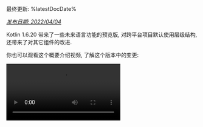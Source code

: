 [//]: # (title: Kotlin 1.6.20 版中的新功能)

最终更新: %latestDocDate%

_[发布日期: 2022/04/04](releases.md#release-details)_

Kotlin 1.6.20 带来了一些未来语言功能的预览版, 对跨平台项目默认使用层级结构, 还带来了对其它组件的改进.

你也可以观看这个概要介绍视频, 了解这个版本中的变更:

<video src="https://youtu.be/8F19ds109-o" title="Kotlin 1.6.20 版中的新功能"/>

## 语言功能

在 Kotlin 1.6.20 中, 你可以试用 2 个新的语言功能:

* [Kotlin/JVM 平台的上下文接受者(Context Receiver) 功能原型](#prototype-of-context-receivers-for-kotlin-jvm)
* [明确非 null 类型](#definitely-non-nullable-types)

### Kotlin/JVM 平台的上下文接受者(Context Receiver) 功能原型 {id="prototype-of-context-receivers-for-kotlin-jvm"}

> 这是一个仅限 Kotlin/JVM 平台使用的功能原型.
> 启用 `-Xcontext-receivers` 选项后, 编译器将会产生预发布的二进制文件, 不能用于产品代码中.
> 请只在你的玩具项目中使用上下文接受者功能.
> 希望你能通过我们的 [问题追踪系统](https://youtrack.jetbrains.com/issues/KT) 提供你的反馈意见.
>
{style="warning"}

在 Kotlin 1.6.20 中, 你的接受者可以不限于只有一个. 如果你需要更多接受者, 你可以让函数, 属性, 和类依赖于上下文 (或者叫做 _与上下文相关_)
方法是向它们的声明添加上下文接受者.
一个与上下文相关的声明会:

* 它要求所有声明的上下文接受者, 都作为隐含的接受者出现在调用者的作用范围内.
* 它将声明的上下文接受者代入函数体的作用范围内, 成为隐含的接受者.

```kotlin
interface LoggingContext {
    val log: Logger // 这个上下文提供一个 logger 的引用  
}

context(LoggingContext)
fun startBusinessOperation() {
    // 你可以访问 log 属性, 因为 LoggingContext 是一个隐含的接受者
    log.info("Operation has started")
}

fun test(loggingContext: LoggingContext) {
    with(loggingContext) {
        // 你需要在这个作用范围内存在一个 LoggingContext, 作为隐含的接受者
        // 然后才能调用 startBusinessOperation()
        startBusinessOperation()
    }
}
```

要在你的项目中启用上下文接受者功能, 请使用 `-Xcontext-receivers` 编译器选项.
关于这个功能的详细描述, 以及它的语法, 请参见 [KEEP](https://github.com/Kotlin/KEEP/blob/master/proposals/context-receivers.md#detailed-design).

请注意, 目前的实现只是一个原型:

* 启用 `-Xcontext-receivers` 后, 编译器将会产生预发布的二进制文件, 不能用于产品代码中.
* 目前 IDE 对上下文接受者功能只有极少的支持

请在你的玩具项目中试用这个功能, 在 [这个 YouTrack issue](https://youtrack.jetbrains.com/issue/KT-42435) 中并向我们反馈你的想法和体验.
如果你遇到任何问题, 请 [提交新的 issue](https://kotl.in/issue).

### 明确非 null 类型 {id="definitely-non-nullable-types"}

> 明确非 null 类型目前是 [Beta 版](components-stability.md).
> 已经接近稳定, 但未来可能会需要一些迁移步骤.
> 我们会尽力减少你需要进行的变更.
>
{style="warning"}

为了在扩展泛型的 Java 类和接口时提供更好的互操作性, Kotlin 1.6.20 允许你使用新的语法 `T & Any`, 将一个泛型类型参数标记为在使用端明确非 null.
这个语法来自 [交叉类型(Intersection Types)](https://en.wikipedia.org/wiki/Intersection_type) 的标记形式,
并且现在 `&` 左侧必须是上界可为 null 的类型参数, 右侧必须是非 null 的 `Any`:

```kotlin
fun <T> elvisLike(x: T, y: T & Any): T & Any = x ?: y

fun main() {
    // OK
    elvisLike<String>("", "").length
    // 错误: 'null' 不能作为一个非 null 类型的值
    elvisLike<String>("", null).length

    // OK
    elvisLike<String?>(null, "").length
    // 错误: 'null' 不能作为一个非 null 类型的值
    elvisLike<String?>(null, null).length
}
```
{validate="false"}

请将语言版本设置为 `1.7`, 来启用这个功能:

<tabs group="build-script">
<tab title="Kotlin" group-key="kotlin">

```kotlin
kotlin {
    sourceSets.all {
        languageSettings.apply {
            languageVersion = "1.7"
        }
    }
}
```

</tab>
<tab title="Groovy" group-key="groovy">

```groovy
kotlin {
    sourceSets.all {
        languageSettings {
            languageVersion = '1.7'
        }
    }
}
```

</tab>
</tabs>

关于明确非 null 类型, 详情请参见
[KEEP](https://github.com/Kotlin/KEEP/blob/c72601cf35c1e95a541bb4b230edb474a6d1d1a8/proposals/definitely-non-nullable-types.md).

## Kotlin/JVM

Kotlin 1.6.20 引入了以下变更:

* JVM 接口中默认方法的兼容性改进 : [用于接口的新的 `@JvmDefaultWithCompatibility` 注解](#new-jvmdefaultwithcompatibility-annotation-for-interfaces)
  以及 [`-Xjvm-default` 模式中的兼容性变更](#compatibility-changes-in-the-xjvm-default-modes)
* [在 JVM 后端中支持单个模块的并行编译](#support-for-parallel-compilation-of-a-single-module-in-the-jvm-backend)
* [支持对函数式接口构造器的可调用引用](#support-for-callable-references-to-functional-interface-constructors)

### 用于接口的新的 @JvmDefaultWithCompatibility 注解 {id="new-jvmdefaultwithcompatibility-annotation-for-interfaces"}

Kotlin 1.6.20 引入了新的注解 [`@JvmDefaultWithCompatibility`](https://kotlinlang.org/api/latest/jvm/stdlib/kotlin.jvm/-jvm-default-with-compatibility/):
这个注解和 `-Xjvm-default=all` 编译器选项一起使用,
可以为任何 Kotlin 接口中的任何非抽象成员, [在 JVM 接口中创建默认方法](java-to-kotlin-interop.md#default-methods-in-interfaces).

如果已经存在客户代码使用你 Kotlin 接口, 但 Kotlin 接口没有使用 `-Xjvm-default=all` 选项编译,
那么这些客户代码可能与使用这个选项编译后的代码二进制不兼容.
在 Kotlin 1.6.20 之前, 要避免这个兼容性问题,
[推荐的方案](https://blog.jetbrains.com/kotlin/2020/07/kotlin-1-4-m3-generating-default-methods-in-interfaces/#JvmDefaultWithoutCompatibility)
是使用 `-Xjvm-default=all-compatibility` 模式, 并对不需要这种兼容性的接口使用 `@JvmDefaultWithoutCompatibility` 注解.

这个方案存在一些问题:

* 添加新接口时, 你很容易忘记添加注解.
* 在非公开部分中, 通常会存在比公开 API 更多的接口, 因此你不得不在你代码中的很多地方添加这个注解.

现在, 你可以使用 `-Xjvm-default=all` 模式, 并使用 `@JvmDefaultWithCompatibility` 注解标注接口.
这样你就可以向公开 API 中的所有接口一次性添加这个注解, 而且不需要对新的非公开代码使用任何注解.

关于这个新注解, 请在 [这个 YouTrack ticket](https://youtrack.jetbrains.com/issue/KT-48217) 中留下你的反馈意见.

### -Xjvm-default 模式中的兼容性变更 {id="compatibility-changes-in-the-xjvm-default-modes"}

Kotlin 1.6.20 添加了选项, 对使用 `-Xjvm-default=all` 或 `-Xjvm-default=all-compatibility` 模式编译的模块, 
可以使用默认模式(`-Xjvm-default=disable` 编译器选项)编译模块.
以前, 如果所有模块都使用 `-Xjvm-default=all` 或 `-Xjvm-default=all-compatibility` 模式, 编译也会成功.
你可以在这个 [YouTrack issue](https://youtrack.jetbrains.com/issue/KT-47000) 中留下你的反馈意见.

Kotlin 1.6.20 废弃了编译器选项 `-Xjvm-default` 的 `compatibility` 和 `enable` 模式.
在其它模式的描述中关于兼容性的部分也有变更, 但整体逻辑是没有变化.
详情请参见 [更新后的描述](java-to-kotlin-interop.md#compatibility-modes-for-default-methods).

关于与 Java 互操作时的默认方法, 详情请参见 [与 Java 互操作文档](java-to-kotlin-interop.md#default-methods-in-interfaces),
以及 [这篇 blog](https://blog.jetbrains.com/kotlin/2020/07/kotlin-1-4-m3-generating-default-methods-in-interfaces/).

### 在 JVM 后端中支持单个模块的并行编译 {id="support-for-parallel-compilation-of-a-single-module-in-the-jvm-backend"}

> 在 JVM 后端中支持单个模块的并行编译, 是 [实验性功能](components-stability.md).
> 它随时有可能变更或被删除.
> 需要使用者同意(Opt-in) (详情见下文), 而且你应该只为评估目的来使用这个功能.
> 希望你能通过我们的 [问题追踪系统](https://youtrack.jetbrains.com/issue/KT-46085) 提供你的反馈意见.
>
{style="warning"}

我们还在继续 [改善新的 JVM IR 后端的编译时间](https://youtrack.jetbrains.com/issue/KT-46768).
在 Kotlin 1.6.20 中, 我们添加了实验性的 JVM IR 后端模式, 并行的编译一个模块中的所有文件.
并行编译可以减少总的编译时间高达 15%.

要启用实验性的并行后端模式, 请使用 [编译器选项](compiler-reference.md#compiler-options) `-Xbackend-threads`.
对这个选项可以使用以下参数:

* `N` 是你想要使用的线程数量. 这个值不要大于你的 CPU 核数; 否则, 线程间的上下文切换会导致并行编译不会发生更多效果 
* `0` 对每个 CPU 核, 使用单独的线程

[Gradle](gradle.md) 可以并行运行 task, 但如果从 Gradle 的观点来看, 一个项目(或一个项目的主要部分)只是一个很大的 task,
那么这种类型的并行带来的帮助不大.
如果你有非常大的单一模块, 请使用并行编译来提高编译速度.
如果你的项目包含很多小模块, 并且由 Gradle 并行的构建, 添加另一层的并行, 可能由于上下文切换反而导致性能损失.

> 并行编译存在一些条件:
> * 它不能与 [kapt](kapt.md) 一起工作, 因为 kapt 会禁用 IR 后端
> * 它的设计要求更多的 JVM heap 内存. heap 内存大小正比于线程数量 
>
{style="note"}


### 支持对函数式接口构造器的可调用引用 {id="support-for-callable-references-to-functional-interface-constructors"}

> 支持对函数式接口构造器的可调用引用, 是 [实验性功能](components-stability.md).
> 它随时有可能变更或被删除.
> 需要使用者同意(Opt-in) (详情见下文), 而且你应该只为评估目的来使用这个功能.
> 希望你能通过我们的 [问题追踪系统](https://youtrack.jetbrains.com/issue/KT-47939) 提供你的反馈意见.
>
{style="warning"}

支持对函数式接口构造器的 [可调用引用](reflection.md#callable-references),
增加了一种源代码兼容的方式, 来将带构造器函数的接口迁移到 [函数式接口](fun-interfaces.md).

我们来看看以下代码:

```kotlin
interface Printer {
    fun print()
}

fun Printer(block: () -> Unit): Printer = object : Printer { override fun print() = block() }
```

有了对函数式接口构造器可调用引用, 这个代码可以替换为简单的函数式接口声明:

```kotlin
fun interface Printer {
    fun print()
}
```

它的构造器会隐含的创建, 任何使用 `::Printer` 函数引用的代码都可以正确编译.
比如:

```kotlin
documentsStorage.addPrinter(::Printer)
```
{validate="false"}

为了保持二进制兼容性, 可以对旧的函数 `Printer` 标注
[`@Deprecated`](https://kotlinlang.org/api/latest/jvm/stdlib/kotlin/-deprecated/)
注解, 废弃级别设置为 `DeprecationLevel.HIDDEN`:

```kotlin
@Deprecated(message = "Your message about the deprecation", level = DeprecationLevel.HIDDEN)
fun Printer(...) {...}
```
{validate="false"}

请使用编译器选项 `-XXLanguage:+KotlinFunInterfaceConstructorReference` 来启用这个功能.

## Kotlin/Native

Kotlin/Native 1.6.20 继续更新了它的新组件. 我们进一步改善了 Kotlin 在各个平台的体验一致性:

* [新内存管理器的更新](#an-update-on-the-new-memory-manager)
* [新内存管理器中内存清理阶段的并发实现](#concurrent-implementation-for-the-sweep-phase-in-new-memory-manager)
* [注解类的实例化](#instantiation-of-annotation-classes)
* [与 Swift async/await 的交互: 返回 Swift 的 Void 类型, 而不是 KotlinUnit 类型](#interop-with-swift-async-await-returning-void-instead-of-kotlinunit)
* [使用 libbacktrace 的更好的栈追踪信息(Stack Trace)](#better-stack-traces-with-libbacktrace)
* [支持独立的 Android 可执行文件](#support-for-standalone-android-executables)
* [性能改进](#performance-improvements)
* [cinterop 模块导入时的错误处理改进](#improved-error-handling-during-cinterop-modules-import)
* [支持 Xcode 13 库](#support-for-xcode-13-libraries)

### 新内存管理器的更新 {id="an-update-on-the-new-memory-manager"}

> 新的 Kotlin/Native 内存管理器处于 [Alpha](components-stability.md) 阶段.
> 未来它可能发生不兼容的变更, 并需要手动迁移.
> 希望你能通过我们的 [问题追踪系统](https://youtrack.jetbrains.com/issue/KT-48525) 提供你的反馈意见.
>
{style="note"}

在 Kotlin 1.6.20 中, 你可以试用新的 Kotlin/Native 内存管理器的 Alpha 版.
它消除 JVM 和 Native 平台之间的差别, 在跨平台项目中为开发者提供一致的体验.
例如, 你可以更加容易的创建新的跨平台移动应用程序, 同时工作在 Android 和 iOS 上.

新的 Kotlin/Native 内存管理器解除了在线程之间共享对象的限制.
还提供了并发编程用的, 无内存泄露的基本数据类型, 它安全, 而且不需要任何特殊的管理或注解.

新内存管理器在未来的版本中将会被默认使用, 因此我们推荐你现在就开始试用.
关于新的内存管理器, 请参见我们的
[blog](https://blog.jetbrains.com/kotlin/2021/08/try-the-new-kotlin-native-memory-manager-development-preview/),
并查看示例项目,
或直接阅读 [迁移指南](https://github.com/JetBrains/kotlin/blob/master/kotlin-native/NEW_MM.md), 自己来试用它.

请在你的项目中试用新的内存管理器, 看看它如何工作, 并在我们的 [问题追踪系统](https://youtrack.jetbrains.com/issue/KT-48525) 提供你的反馈意见.

### 新内存管理器中内存清理阶段(Sweep Phase)的并发实现 {id="concurrent-implementation-for-the-sweep-phase-in-new-memory-manager"}

如果你已经切换到了我们的新内存管理器, 它 [在 Kotlin 1.6 中发布](whatsnew16.md#preview-of-the-new-memory-manager),
你可能会注意到显著的执行时间改善: 我们的评测显示平均改善了 35%.
从 1.6.20 开始, 对于新内存管理器的内存清理阶段(Sweep Phase)还可以使用一个并发实现.
这也能够改进性能, 减少垃圾收集器导致的程序暂停时间.

要为新的 Kotlin/Native 内存管理器启用这个功能, 请传递以下编译器选项:

```bash
-Xgc=cms 
```

关于新内存管理器的性能, 欢迎在这个 [YouTrack issue](https://youtrack.jetbrains.com/issue/KT-48526) 中提供你的反馈意见.

### 注解类的实例化 {id="instantiation-of-annotation-classes"}

在 Kotlin 1.6.0 中, 对 Kotlin/JVM 和 Kotlin/JS, 注解类的实例化进入 [稳定版](components-stability.md).
1.6.20 版本还提供对 Kotlin/Native 的支持.

详情请参见 [注解类的实例化](annotations.md#instantiation).

### 与 Swift async/await 的交互: 返回 Swift 的 Void 类型, 而不是 KotlinUnit 类型 {id="interop-with-swift-async-await-returning-void-instead-of-kotlinunit"}

> 与 Swift async/await 的并发交互能力是 [实验性功能](components-stability.md).
> 它随时有可能变更或被删除.
> 请注意, 只为评估和试验目的来使用这个功能.
> 希望你能通过我们的 [问题追踪系统](https://youtrack.jetbrains.com/issue/KT-47610) 提供你的反馈意见.
>
{style="warning"}

我们继续改进了 [与 Swift's async/await 的交互(实验性功能)](whatsnew1530.md#experimental-interoperability-with-swift-5-5-async-await)
(从 Swift 5.5 开始可用).
在 Kotlin 1.6.20 中, 处理 `Unit` 返回类型的 `suspend` 函数的方式, 与以前的版本不同.

以前的版本中, 这样的函数在 Swift 中表达为 返回 `KotlinUnit` 的 `async` 函数.
但是, 正确的返回类型应该是 `Void`, 与非挂起的函数类似.

为了避免破坏已有的代码, 我们引入一个 Gradle 属性, 让编译器将返回 `Unit` 的挂起函数, 翻译为 Swift 中的 `Void` 返回类型的 `async` 函数:

```none
# gradle.properties
kotlin.native.binary.unitSuspendFunctionObjCExport=proper
```

在未来的 Kotlin 发布版中, 我们计划让这个行为成为默认设置.

### 使用 libbacktrace 的更好的栈追踪信息(Stack Trace) {id="better-stack-traces-with-libbacktrace"}

> 使用 libbacktrace 来解析源代码位置是 [实验性功能](components-stability.md).
> 它随时有可能变更或被删除.
> 请注意, 只为评估和试验目的来使用这个功能.
> 希望你能通过我们的 [问题追踪系统](https://youtrack.jetbrains.com/issue/KT-48424) 提供你的反馈意见.
>
{style="warning"}

Kotlin/Native 现在可以输出详细的栈追踪信息(Stack Trace), 其中包括文件位置和行号,
可以用于 `linux*` (`linuxMips32` 和 `linuxMipsel32` 除外) 和 `androidNative*` 编译目标上更好的进行错误调试.

这个功能的实现使用 [libbacktrace](https://github.com/ianlancetaylor/libbacktrace) 库.
请参考以下代码, 看看具体的差别:

```kotlin
fun main() = bar()
fun bar() = baz()
inline fun baz() {
    error("")
}
```

* **在 1.6.20 以前:**

```text
Uncaught Kotlin exception: kotlin.IllegalStateException:
   at 0   example.kexe        0x227190       kfun:kotlin.Throwable#<init>(kotlin.String?){} + 96
   at 1   example.kexe        0x221e4c       kfun:kotlin.Exception#<init>(kotlin.String?){} + 92
   at 2   example.kexe        0x221f4c       kfun:kotlin.RuntimeException#<init>(kotlin.String?){} + 92
   at 3   example.kexe        0x22234c       kfun:kotlin.IllegalStateException#<init>(kotlin.String?){} + 92
   at 4   example.kexe        0x25d708       kfun:#bar(){} + 104
   at 5   example.kexe        0x25d68c       kfun:#main(){} + 12
```
{initial-collapse-state="collapsed"}

* **在 1.6.20 中, 使用 libbacktrace:**

```text
Uncaught Kotlin exception: kotlin.IllegalStateException:
   at 0   example.kexe        0x229550    kfun:kotlin.Throwable#<init>(kotlin.String?){} + 96 (/opt/buildAgent/work/c3a91df21e46e2c8/kotlin/kotlin-native/runtime/src/main/kotlin/kotlin/Throwable.kt:24:37)
   at 1   example.kexe        0x22420c    kfun:kotlin.Exception#<init>(kotlin.String?){} + 92 (/opt/buildAgent/work/c3a91df21e46e2c8/kotlin/kotlin-native/runtime/src/main/kotlin/kotlin/Exceptions.kt:23:44)
   at 2   example.kexe        0x22430c    kfun:kotlin.RuntimeException#<init>(kotlin.String?){} + 92 (/opt/buildAgent/work/c3a91df21e46e2c8/kotlin/kotlin-native/runtime/src/main/kotlin/kotlin/Exceptions.kt:34:44)
   at 3   example.kexe        0x22470c    kfun:kotlin.IllegalStateException#<init>(kotlin.String?){} + 92 (/opt/buildAgent/work/c3a91df21e46e2c8/kotlin/kotlin-native/runtime/src/main/kotlin/kotlin/Exceptions.kt:70:44)
   at 4   example.kexe        0x25fac8    kfun:#bar(){} + 104 [inlined] (/opt/buildAgent/work/c3a91df21e46e2c8/kotlin/libraries/stdlib/src/kotlin/util/Preconditions.kt:143:56)
   at 5   example.kexe        0x25fac8    kfun:#bar(){} + 104 [inlined] (/private/tmp/backtrace/src/commonMain/kotlin/app.kt:4:5)
   at 6   example.kexe        0x25fac8    kfun:#bar(){} + 104 (/private/tmp/backtrace/src/commonMain/kotlin/app.kt:2:13)
   at 7   example.kexe        0x25fa4c    kfun:#main(){} + 12 (/private/tmp/backtrace/src/commonMain/kotlin/app.kt:1:14)
```
{initial-collapse-state="collapsed"}

在 Apple 编译目标上, 栈追踪信息中已经有了文件位置和行号, libbacktrace 对内联函数调用提供更多详细信息:

* **在 1.6.20 以前:**

```text
Uncaught Kotlin exception: kotlin.IllegalStateException:
   at 0   example.kexe    0x10a85a8f8    kfun:kotlin.Throwable#<init>(kotlin.String?){} + 88 (/opt/buildAgent/work/c3a91df21e46e2c8/kotlin/kotlin-native/runtime/src/main/kotlin/kotlin/Throwable.kt:24:37)
   at 1   example.kexe    0x10a855846    kfun:kotlin.Exception#<init>(kotlin.String?){} + 86 (/opt/buildAgent/work/c3a91df21e46e2c8/kotlin/kotlin-native/runtime/src/main/kotlin/kotlin/Exceptions.kt:23:44)
   at 2   example.kexe    0x10a855936    kfun:kotlin.RuntimeException#<init>(kotlin.String?){} + 86 (/opt/buildAgent/work/c3a91df21e46e2c8/kotlin/kotlin-native/runtime/src/main/kotlin/kotlin/Exceptions.kt:34:44)
   at 3   example.kexe    0x10a855c86    kfun:kotlin.IllegalStateException#<init>(kotlin.String?){} + 86 (/opt/buildAgent/work/c3a91df21e46e2c8/kotlin/kotlin-native/runtime/src/main/kotlin/kotlin/Exceptions.kt:70:44)
   at 4   example.kexe    0x10a8489a5    kfun:#bar(){} + 117 (/private/tmp/backtrace/src/commonMain/kotlin/app.kt:2:1)
   at 5   example.kexe    0x10a84891c    kfun:#main(){} + 12 (/private/tmp/backtrace/src/commonMain/kotlin/app.kt:1:14)
...
```
{initial-collapse-state="collapsed"}


* **在 1.6.20 中, 使用 libbacktrace:**

```text
Uncaught Kotlin exception: kotlin.IllegalStateException:
   at 0   example.kexe    0x10669bc88    kfun:kotlin.Throwable#<init>(kotlin.String?){} + 88 (/opt/buildAgent/work/c3a91df21e46e2c8/kotlin/kotlin-native/runtime/src/main/kotlin/kotlin/Throwable.kt:24:37)
   at 1   example.kexe    0x106696bd6    kfun:kotlin.Exception#<init>(kotlin.String?){} + 86 (/opt/buildAgent/work/c3a91df21e46e2c8/kotlin/kotlin-native/runtime/src/main/kotlin/kotlin/Exceptions.kt:23:44)
   at 2   example.kexe    0x106696cc6    kfun:kotlin.RuntimeException#<init>(kotlin.String?){} + 86 (/opt/buildAgent/work/c3a91df21e46e2c8/kotlin/kotlin-native/runtime/src/main/kotlin/kotlin/Exceptions.kt:34:44)
   at 3   example.kexe    0x106697016    kfun:kotlin.IllegalStateException#<init>(kotlin.String?){} + 86 (/opt/buildAgent/work/c3a91df21e46e2c8/kotlin/kotlin-native/runtime/src/main/kotlin/kotlin/Exceptions.kt:70:44)
   at 4   example.kexe    0x106689d35    kfun:#bar(){} + 117 [inlined] (/opt/buildAgent/work/c3a91df21e46e2c8/kotlin/libraries/stdlib/src/kotlin/util/Preconditions.kt:143:56)
>>  at 5   example.kexe    0x106689d35    kfun:#bar(){} + 117 [inlined] (/private/tmp/backtrace/src/commonMain/kotlin/app.kt:4:5)
   at 6   example.kexe    0x106689d35    kfun:#bar(){} + 117 (/private/tmp/backtrace/src/commonMain/kotlin/app.kt:2:13)
   at 7   example.kexe    0x106689cac    kfun:#main(){} + 12 (/private/tmp/backtrace/src/commonMain/kotlin/app.kt:1:14)
...
```
{initial-collapse-state="collapsed"}

要使用 libbacktrace 输出更好的栈追踪信息, 请在 `gradle.properties` 中添加以下内容:

```none
# gradle.properties
kotlin.native.binary.sourceInfoType=libbacktrace
```

请在 [这个 YouTrack issue](https://youtrack.jetbrains.com/issue/KT-48424) 中,
告诉我们你使用 libbacktrace 调试 Kotlin/Native 程序的效果如何.

### 支持独立的 Android 可执行文件 {id="support-for-standalone-android-executables"}

以前, Kotlin/Native 中的 Android Native 可执行文件实际上并不是可执行文件, 而是共用的库, 你可以使用将它用作 NativeActivity.
现在有了一个选项, 可以为 Android Native 编译目标生成标准的可执行文件.

为了使用这个功能, 请在你的项目的 `build.gradle(.kts)` 中, 配置你的 `androidNative` 编译目标的 executable 代码段.
添加 the 以下 binary 选项:

```kotlin
kotlin {
    androidNativeX64("android") {
        binaries {
            executable {
                binaryOptions["androidProgramType"] = "standalone"
            }
        }
    }
}
```

注意, 在 Kotlin 1.7.0 中这个功能将成为默认设定.
如果你想要保留目前的行为, 请使用以下设置:

```kotlin
binaryOptions["androidProgramType"] = "nativeActivity"
```

感谢 Mattia Iavarone 提供的 [实现](https://github.com/jetbrains/kotlin/pull/4624)!

### 性能改进 {id="performance-improvements"}

我们在努力改进 Kotlin/Native 来 [提升编译速度](https://youtrack.jetbrains.com/issue/KT-42294), 改善你的开发体验.

Kotlin 1.6.20 带来了一些性能改进和 bug 修正, 影响到 Kotlin 生成的 LLVM IR.
根据我们内部项目的评测, 平均结果显示我们实现了下面的性能提升:

* 执行时间减少了 15% 
* release 和 debug 二进制文件代码大小都减少了 20%
* release 二进制文件的编译时间减少了 26%

在一个大型的内部项目中, 这些变更也让 debug 二进制文件编译时间减少了 10%.

为了达到这个成果, 我们对一些编译器生成的合成对象实现了静态初始化, 改进了我们为每个函数组织 LLVM IR 的方式, 并优化了编译器缓存.

### cinterop 模块导入时的错误处理改进 {id="improved-error-handling-during-cinterop-modules-import"}

这个发布版改进了使用 `cinterop` 工具导入 Objective-C 模块时(通常用于 CocoaPods pod)的错误处理.
以前的版本中, 如果你在尝试使用 Objective-C 模块时发生错误(比如, 处理头文件中的编译错误),
你只能得到意义不明的错误消息, 比如 `fatal error: could not build module $name`.
我们对 `cinterop` 工具改进了这个部分, 因此你现在得到错误消息会包括更加详细的描述信息.

### 支持 Xcode 13 库 {id="support-for-xcode-13-libraries"}

这个发布版对 Xcode 13 携带的库有了完全的支持.
你可以在你的 Kotlin 代码的任何地方使用这些库.

## Kotlin Multiplatform

1.6.20 版中, Kotlin Multiplatform 有了以下重要更新:

* [对所有的新的跨平台项目, 现在默认支持层级结构](#hierarchical-structure-support-for-multiplatform-projects)
* [Kotlin CocoaPods Gradle plugin 有了一些与 CocoaPods 集成的便利功能](#kotlin-cocoapods-gradle-plugin)

### 对跨平台项目的层级结构支持 {id="hierarchical-structure-support-for-multiplatform-projects"}

Kotlin 1.6.20 默认启用层级结构支持.
自从 [在 Kotlin 1.4.0 中引入这个功能](whatsnew14.md#sharing-code-in-several-targets-with-the-hierarchical-project-structure) 以来,
我们大大的改善了前端, 并稳定了 IDE 导入功能.

在以前的版本中, 有 2 种方法在跨平台项目中添加代码. 第 1 种是插入到平台相关的源代码集中, 这种方法只限于一个编译目标, 并且不能由其它平台重用.
第 2 种是使用一个共通源代码集, 在 Kotlin 目前支持的所有平台共用.

现在你可以在几个相似的原生编译目标中 [共用源代码](#better-code-sharing-in-your-project), 这些编译目标可以重用很多共通逻辑和第 3 方 API.
这个技术将会提供正确的默认依赖项, 并找到共用的代码中可用的 API.
以前的版本中需要使用复杂的构建设置, 而且必须使用变通办法来让 IDE 支持在多个原生编译目标共用源代码集, 这个功能消除了这些问题.
这个功能还有助于防止使用那些本来应该用于不同的编译目标的不安全的 API.

这个技术对于 [库作者](#more-opportunities-for-library-authors) 也很方便, 因为层级项目结构允许他们对一部分编译目标发布和使用带有共通 API 的库.

默认情况下, 使用层级项目结构发布的库只兼容于层级结构的项目.

#### 在你的项目中更好的共用代码 {id="better-code-sharing-in-your-project"}

没有层级结构支持, 就没有直接的方法在 _一部分_ 而不是在 _所有_
[Kotlin 编译目标](multiplatform-dsl-reference.md#targets) 中共用代码.
一个常见的例子是, 对所有的 iOS 编译目标共用代码,
并使用 iOS 专有的 [依赖项](multiplatform-share-on-platforms.md#connect-platform-specific-libraries),
比如 Foundation.

感谢层级项目结构, 你现在可以直接达到这个目的.
在新的结构中, 源代码集组成一个层级结构.
你可以使用平台专有的语言功能, 以及一个源代码集所属的每个编译目标可用的依赖项.

例如, 假设有一个典型的跨平台项目, 带有 2 个编译目标 — `iosArm64` 和 `iosX64`, 分别用于 iOS 设备和模拟器.
Kotlin 工具会理解, 2 个编译目标都拥有相同的函数, 并允许你从公共的源代码集, `iosMain`, 访问这些函数.

![iOS 源代码层级结构示例](ios-hierarchy-example.jpg){width=700}

Kotlin 工具链会提供正确的默认依赖项, 比如 Kotlin/Native 标准库, 或原生库.
而且, Kotlin 工具会尽量查找共用的代码中可用的正确的 API 接口.
这样可以防止不正确的情况, 例如, 在针对 Windows 的共用代码中使用 macOS 专有的函数.

#### 库作者的更多选择 {id="more-opportunities-for-library-authors"}

在跨平台库发布之后, 它的共用源代码集的 API 现在也会和它一起正确的发布, 并可以供库的用户使用.
而且, Kotlin 工具链会自动判断出在库使用者的源代码集中能够使用哪些 API , 并密切注意不安全的使用, 比如在 JS 代码中使用针对 JVM 的 API.
详情请参见 [在库中共用代码](multiplatform-share-on-platforms.md#share-code-in-libraries).

#### 配置与设置

从 Kotlin 1.6.20 开始, 你所有的新的跨平台项目都将使用层级项目结构. 不需要额外的设置.

* 如果你已经进行了 [手工转换](multiplatform-share-on-platforms.md#share-code-on-similar-platforms),
  你可以从 `gradle.properties` 中删除废弃的选项:

  ```none
  # gradle.properties
  kotlin.mpp.enableGranularSourceSetsMetadata=true
  kotlin.native.enableDependencyPropagation=false // 或 'true', 取决于你以前的设置
  ```

* 对于 Kotlin 1.6.20, 我们建议使用 [Android Studio 2021.1.1](https://developer.android.com/studio) (Bumblebee) 或更高版本,
  以获得最好的开发体验.

* 你可以也选择性禁用(opt out)这个功能. 要禁用层级结构支持, 请在 `gradle.properties` 中设置以下选项:

  ```none
  # gradle.properties
  kotlin.mpp.hierarchicalStructureSupport=false
  ```

#### 提供你的反馈意见

这是对整个生态系统的一个重大变更. 我们期望你能提供反馈意见, 帮助我们继续完善这个功能.

请开始试用这个功能, 并向 [我们的问题追踪系统](https://kotl.in/issue) 报告你遇到的任何问题.

### Kotlin CocoaPods Gradle plugin

为了简化与 CocoaPods 的集成, Kotlin 1.6.20 发布了以下功能:

* CocoaPods plugin 现在有了 task, 可以对所有已注册的编译目标构建 XCFramework, 并生成 Podspec 文件.
  当你不想直接与 Xcode 集成, 但想要构建 artifact 并部署到你的本地 CocoaPods 仓库, 这个功能可以很便利.

  详情请参见 [构建 XCFramework](multiplatform-build-native-binaries.md#build-xcframeworks).

* 如果在你的项目中使用 [CocoaPods 集成](native-cocoapods.md), 过去你需要对整个 Gradle 项目指定需要的 Pod 版本.
  现在有了更多选择:
  * 在 `cocoapods` 代码块中直接指定 Pod 版本
  * 继续使用 Gradle 项目版本

  如果这些属性都没有配置, 会出现错误.

* 你现在可以在 `cocoapods` 代码块中配置 CocoaPod 名称, 而不需要修改整个 Gradle 项目的名称.

* CocoaPods plugin 引入了新的 `extraSpecAttributes` 属性, 你可以使用它来配置 Podspec 文件中的属性,
  以前这些属性必须硬编码, 比如 `libraries` 或 `vendored_frameworks`.

```kotlin
kotlin {
    cocoapods {
        version = "1.0"
        name = "MyCocoaPod"
        extraSpecAttributes["social_media_url"] = 'https://twitter.com/kotlin'
        extraSpecAttributes["vendored_frameworks"] = 'CustomFramework.xcframework'
        extraSpecAttributes["libraries"] = 'xml'
    }
}
```

关于 Kotlin CocoaPods Gradle plugin 的完整信息, 请参见 [DSL 参考文档](native-cocoapods-dsl-reference.md).

## Kotlin/JS

在 1.6.20 中, Kotlin/JS 的改进主要涉及 IR 编译器:

* [对开发阶段二进制文件的增量编译 (IR)](#incremental-compilation-for-development-binaries-with-ir-compiler)
* [默认对顶级属性(Top-Level Property)延迟初始化(Lazy initialization) (IR)](#lazy-initialization-of-top-level-properties-by-default-with-ir-compiler)
* [默认对项目模块输出单独的 JS 文件 (IR)](#separate-js-files-for-project-modules-by-default-with-ir-compiler)
* [Char 类优化 (IR)](#char-class-optimization)
* [导出功能的改进 (IR 后端和旧后端)](#improvements-to-export-and-typescript-declaration-generation)
* [对异步的测试确保 @AfterTest](#aftertest-guarantees-for-asynchronous-tests)

### IR 编译器对开发阶段二进制文件的增量编译 {id="incremental-compilation-for-development-binaries-with-ir-compiler"}

为了提高使用 IR 编译器时的 Kotlin/JS 开发效率, 我们引入了新的 _增量编译_ 模式.

在这个模式下, 使用 `compileDevelopmentExecutableKotlinJs` Gradle task 构建 **开发阶段二进制文件** 时,
编译器会在模块层级缓存前一次编译的结果.
它会在后续的编译中对未变更的源代码文件使用缓存的编译结果, 让编译更加快速, 尤其是对小的变更.
注意, 这个改进仅仅针对开发阶段(缩短 编辑-构建-调试 循环的时间), 而不会影响产品 artifact 的构建.

要对开发阶段二进制文件启用增量编译, 请向项目的 `gradle.properties` 文件添加以下内容:

```none
# gradle.properties
kotlin.incremental.js.ir=true // 默认为 false
```

在我们的测试项目中, 新模式让增量编译的速度提高了 30%. 但是, 这个模式下的完整构建变得更慢, 因为需要创建和生成缓存.

请在你的 Kotlin/JS 项目中使用增量编译功能, 并在 [这个 YouTrack issue](https://youtrack.jetbrains.com/issue/KT-50203) 中向我们提供你的反馈意见.

### IR 编译器默认对顶级属性(Top-Level Property)延迟初始化(Lazy initialization) {id="lazy-initialization-of-top-level-properties-by-default-with-ir-compiler"}

在 Kotlin 1.4.30 中, 我们发布了 JS IR 编译器中
[对顶级属性延迟初始化](whatsnew1430.md#lazy-initialization-of-top-level-properties) 功能的原型.
在应用程序启动时不再需要初始化所有属性, 因此延迟初始化可以缩短启动时间.
在一个真实的 Kotlin/JS 应用程序, 我们的评测结果是速度提升了大约 10%.

现在, 对这个机制进行改进和完善的测试之后, 我们在 IR 编译器中, 将顶级属性的延迟初始化作为默认模式.

```kotlin
// 延迟初始化
val a = run {
    val result = // 假设这里是一段计算密集的代码
        println(result)
    result
} // 直到变量初次使用时才会执行 run
```

如果由于某些原因你需要(在应用程序启动阶段)提早初始化一个属性, 可以对它标注
[`@EagerInitialization`](https://kotlinlang.org/api/latest/jvm/stdlib/kotlin.native/-eager-initialization/)
注解.

### IR 编译器默认对项目模块输出单独的 JS 文件 {id="separate-js-files-for-project-modules-by-default-with-ir-compiler"}

以前的版本中, JS IR 编译器可以为项目模块 [生成单独的 `.js` 文件]( https://youtrack.jetbrains.com/issue/KT-44319).
默认选项是 – 对整个项目生成单个 `.js` 文件.
这个文件可能会非常巨大, 不便于使用, 因为如果你想要使用你的项目的一个函数, 你不得不将整个 JS 文件作为依赖项.
生成多个文件可以提高灵活性, 减少这些依赖项的大小. 这个功能可以通过 `-Xir-per-module` 编译器选项来使用.

从 1.6.20 开始, JS IR 编译器默认为项目模块生成单独的 `.js` 文件.

编译项目为单个的 `.js` 文件, 现在可以通过以下 Gradle 属性来使用:

```none
# gradle.properties
kotlin.js.ir.output.granularity=whole-program // 默认值为 `per-module`
```

在以前的版本中, 实验性的 per-module 模式 (可以通过 `-Xir-per-module=true` 选项启用)会在每个模块中调用 `main()` 函数.
这种行为与通常的单独 `.js` 模式不一致.
从 1.6.20 开始, 对这两种情况, `main()` 函数都只会在 main 模块中调用. 如果你确实需要在模块装载时运行某些代码,
你可以使用顶级属性(Top-Level Property), 并标注 `@EagerInitialization` 注解.
参见 [默认对顶级属性(Top-Level Property)延迟初始化(Lazy initialization) (IR)](#lazy-initialization-of-top-level-properties-by-default-with-ir-compiler).

### Char 类优化 {id="char-class-optimization"}

`Char` 类现在由 Kotlin/JS 编译器处理, 不产生装箱(boxing)处理(类似于 [内联类](inline-classes.md)).
这样可以提高 Kotlin/JS 代码中对字符操作的速度.

除了性能改进之外, 这个功能还变更了 `Char` 输出到 JavaScript 的方式: 它现在被翻译为 `Number`.

### 导出功能的改进, 对 TypeScript 声明生成的改进 {id="improvements-to-export-and-typescript-declaration-generation"}

Kotlin 1.6.20 带来了很多修正, 并改进了导出机制([`@JsExport`](https://kotlinlang.org/api/latest/jvm/stdlib/kotlin.js/-js-export/) 注解),
包括 [TypeScript 声明 (`.d.ts`) 的生成](js-ir-compiler.md#preview-generation-of-typescript-declaration-files-d-ts).
我们添加了导出接口和枚举的功能, 我们还修正了以前报告给我们的, 某些边界情况下的不正确的导出行为.
详情请参见 [YouTrack 中导出功能的改进](https://youtrack.jetbrains.com/issues?q=Project:%20Kotlin%20issue%20id:%20KT-45434,%20KT-44494,%20KT-37916,%20KT-43191,%20KT-46961,%20KT-40236).

详情请参见 [在 JavaScript 中使用 Kotlin 代码](js-to-kotlin-interop.md).

### 对异步的测试确保 @AfterTest {id="aftertest-guarantees-for-asynchronous-tests"}

Kotlin 1.6.20 确保 [`@AfterTest`](https://kotlinlang.org/api/latest/kotlin.test/kotlin.test/-after-test/) 函数
能够与 Kotlin/JS 异步的测试一同正确工作.
如果一个测试函数的返回类型静态的解析为 [`Promise`](https://kotlinlang.org/api/latest/jvm/stdlib/kotlin.js/-promise/),
编译器现在能够将 `@AfterTest` 函数的执行调度到对应的
[`then()`](https://kotlinlang.org/api/latest/jvm/stdlib/kotlin.js/-promise/then.html) 回调.

## 安全性

Kotlin 1.6.20 包含了一些功能, 改进你的代码的安全性:

* [在 klibs 中使用相对路径](#using-relative-paths-in-klibs)
* [对 Kotlin/JS Gradle 项目保持 yarn.lock 文件](#persisting-yarn-lock-for-kotlin-js-gradle-projects)
* [默认使用 `--ignore-scripts` 安装 npm 依赖项](#installation-of-npm-dependencies-with-ignore-scripts-by-default)

### 在 klibs 中使用相对路径 {id="using-relative-paths-in-klibs"}

一个 `klib` 格式的库 [包含](native-libraries.md#library-format) 源代码文件的序列化后的 IR 表达,
其中包含文件路径, 用于生成正确的调试信息.
在 Kotlin 1.6.20 以前, 保存的文件路径是绝对路径. 由于库作者可能不希望公开他们的绝对路径, 1.6.20 版本引入了一个替代选项.

如果你正在发布一个 `klib`, 并且希望在 artifact 中只使用源代码文件的相对路径,
现在你可以传递 `-Xklib-relative-path-base` 编译器选项, 参数是 一个或多个源代码文件基准路径:

<tabs group="build-script">
<tab title="Kotlin" group-key="kotlin">

```kotlin
tasks.withType(org.jetbrains.kotlin.gradle.dsl.KotlinCompile::class).configureEach {
    // $base 是源代码文件的基准路径
    kotlinOptions.freeCompilerArgs += "-Xklib-relative-path-base=$base"
}
```

</tab>
<tab title="Groovy" group-key="groovy">

```groovy
tasks.withType(org.jetbrains.kotlin.gradle.dsl.KotlinCompile).configureEach {
    kotlinOptions {
        // $base 是源代码文件的基准路径
        freeCompilerArgs += "-Xklib-relative-path-base=$base"
    }
}
``` 

</tab>
</tabs>

### 对 Kotlin/JS Gradle 项目保持 yarn.lock 文件 {id="persisting-yarn-lock-for-kotlin-js-gradle-projects"}

> 这个功能也被反向导入到 Kotlin 1.6.10.
>
{style="note"}

Kotlin/JS Gradle plugin 现在提供了保持 `yarn.lock` 文件的功能, 因此可以为你的项目锁定 npm 依赖项的版本, 而不需要额外的 Gradle 配置.
这个功能修改了默认的项目结构, 在项目的根目录下添加了自动生成的 `kotlin-js-store` 目录.
这个目录内保存 `yarn.lock` 文件.

我们强烈建议将 `kotlin-js-store` 目录及其内容提交到你的版本控制系统.
将这个锁文件提交到你的版本控制系统是一种
[推荐的实践(Recommended Practice)](https://classic.yarnpkg.com/blog/2016/11/24/lockfiles-for-all/),
因为可以保证你的应用程序在所有机器上都使用完全相同的依赖项树进行构建, 无论是在其他机器上的开发环境中, 还是在 CI/CD 服务中.
当项目在一台新机器上 check out 时, 锁文件也可以防止你的 npm 依赖项被静悄悄的更新, 这样会导致安全性问题.

[Dependabot](https://github.com/dependabot) 之类的工具可以也解析你的 Kotlin/JS 项目的 `yarn.lock` 文件,
如果你依赖的任何 npm 包存在安全问题, 它会向你提示警告.

如果需要, 你可以在构建脚本中变更目录和锁文件的名称:

<tabs group="build-script">
<tab title="Kotlin" group-key="kotlin">

```kotlin
rootProject.plugins.withType<org.jetbrains.kotlin.gradle.targets.js.yarn.YarnPlugin> {
    rootProject.the<org.jetbrains.kotlin.gradle.targets.js.yarn.YarnRootExtension>().lockFileDirectory =
        project.rootDir.resolve("my-kotlin-js-store")
    rootProject.the<org.jetbrains.kotlin.gradle.targets.js.yarn.YarnRootExtension>().lockFileName = "my-yarn.lock"
}
```

</tab>
<tab title="Groovy" group-key="groovy">

```groovy
rootProject.plugins.withType(org.jetbrains.kotlin.gradle.targets.js.yarn.YarnPlugin) {
    rootProject.extensions.getByType(org.jetbrains.kotlin.gradle.targets.js.yarn.YarnRootExtension).lockFileDirectory =
        file("my-kotlin-js-store")
    rootProject.extensions.getByType(org.jetbrains.kotlin.gradle.targets.js.yarn.YarnRootExtension).lockFileName = 'my-yarn.lock'
}
``` 

</tab>
</tabs>

> 修改 lock 文件名称, 可能会导致依赖项检查工具不再正确读取这个文件. 
>
{style="warning"}

### 默认使用 `--ignore-scripts` 安装 npm 依赖项 {id="installation-of-npm-dependencies-with-ignore-scripts-by-default"}

> 这个功能也被反向导入到 Kotlin 1.6.10.
>
{style="note"}

Kotlin/JS Gradle plugin 在安装 npm 依赖项时, 现在默认会阻止执行
[Life Cycle 脚本](https://docs.npmjs.com/cli/v8/using-npm/scripts#life-cycle-scripts).
这个变更的目的是, 如果使用了存在安全问题的 npm 包, 可以减少执行恶意代码的可能性.

如果要回滚到旧的配置, 你可以明确的允许 Life Cycle 脚本执行, 方法是向 `build.gradle(.kts)` 文件添加以下设置:

<tabs group="build-script">
<tab title="Kotlin" group-key="kotlin">

```kotlin
rootProject.plugins.withType<org.jetbrains.kotlin.gradle.targets.js.yarn.YarnPlugin> {
    rootProject.the<org.jetbrains.kotlin.gradle.targets.js.yarn.YarnRootExtension>().ignoreScripts = false
}
```

</tab>
<tab title="Groovy" group-key="groovy">

```groovy
rootProject.plugins.withType(org.jetbrains.kotlin.gradle.targets.js.yarn.YarnPlugin) {
    rootProject.extensions.getByType(org.jetbrains.kotlin.gradle.targets.js.yarn.YarnRootExtension).ignoreScripts = false
}
``` 

</tab>
</tabs>

详情请参见 [Kotlin/JS Gradle 项目的 npm 依赖项](js-project-setup.md#npm-dependencies).

## Gradle

Kotlin 1.6.20 包含对 Kotlin Gradle Plugin 的以下变更 :

* 新的 [属性 `kotlin.compiler.execution.strategy` 和 `compilerExecutionStrategy`](#properties-for-defining-kotlin-compiler-execution-strategy) 用于定义 Kotlin 编译器执行策略
* [废弃选项 `kapt.use.worker.api`, `kotlin.experimental.coroutines`, 和 `kotlin.coroutines`](#deprecation-of-build-options-for-kapt-and-coroutines)
* [删除构建选项 `kotlin.parallel.tasks.in.project`](#removal-of-the-kotlin-parallel-tasks-in-project-build-option)

### 用于定义 Kotlin 编译器执行策略的属性 {id="properties-for-defining-kotlin-compiler-execution-strategy"}

在 Kotlin 1.6.20 之前, 你可以使用系统属性 `-Dkotlin.compiler.execution.strategy` 来定义 Kotlin 编译器执行策略.
这个属性对于某些情况可以很便利.
Kotlin 1.6.20 引入一个相同名称的 Gradle 属性, `kotlin.compiler.execution.strategy`, 以及编译 task 属性 `compilerExecutionStrategy`.

系统属性继续起作用, 但在未来的发布版本中会被删除.

目前的属性优先度如下:

* task 属性 `compilerExecutionStrategy` 优先度高于系统属性和 Gradle 属性 `kotlin.compiler.execution.strategy`.
* Gradle 属性优先度高于系统属性.

有 3 种编译器执行策略, 你可以赋值给这些属性:

| 策略       | Kotlin 编译器在哪里执行          | 增量编译 | 其它特征                              |
|----------------|--------------------------|------|-----------------------------------|
| Daemon         | 在 Kotlin 自己的 daemon 进程之内 | 是    | *默认策略*. 可以在不同的 Gradle daemon 之间共用 |
| In process     | 在 Gradle daemon 进程之内     | 否    | 可以与 Gradle daemon 共用 heap         |
| Out of process | 对每个编译都在单独的进程内            | 否    | —                                 |


相应的, 对于 (系统属性和 Gradle 属性) `kotlin.compiler.execution.strategy`, 可以设置的值是:
1. `daemon` (默认)
2. `in-process`
3. `out-of-process`

在 `gradle.properties` 中, 使用 Gradle 属性 `kotlin.compiler.execution.strategy`:

```none
# gradle.properties
kotlin.compiler.execution.strategy=out-of-process
```

对于 task 属性 `compilerExecutionStrategy`, 可以设置的值是:

1. `org.jetbrains.kotlin.gradle.tasks.KotlinCompilerExecutionStrategy.DAEMON` (默认)
2. `org.jetbrains.kotlin.gradle.tasks.KotlinCompilerExecutionStrategy.IN_PROCESS`
3. `org.jetbrains.kotlin.gradle.tasks.KotlinCompilerExecutionStrategy.OUT_OF_PROCESS`

在 `build.gradle.kts` 构建脚本中, 使用 task 属性 `compilerExecutionStrategy`:

```kotlin
import org.jetbrains.kotlin.gradle.dsl.KotlinCompile
import org.jetbrains.kotlin.gradle.tasks.KotlinCompilerExecutionStrategy

// ...

tasks.withType<KotlinCompile>().configureEach {
    compilerExecutionStrategy.set(KotlinCompilerExecutionStrategy.IN_PROCESS)
}
```

请在 [这个 YouTrack task](https://youtrack.jetbrains.com/issue/KT-49299)中提供你的反馈意见.

### 废弃用于 kapt 和 coroutines 的构建选项 {id="deprecation-of-build-options-for-kapt-and-coroutines"}

在 Kotlin 1.6.20 中, 我们修改了这些属性的废弃级别 :

* 我们废弃了使用 `kapt.use.worker.api` 来通过 Kotlin daemon 运行 [kapt](kapt.md) 的功能 –
  现在这个选项会在 Gradle 的输出中产生一条警告信息. 
  默认情况下, 从 1.3.70 版开始 [kapt 使用 Gradle worker](kapt.md#run-kapt-tasks-in-parallel), 我们建议继续使用这种方法.

  我们将会在未来的发布版中删除选项 `kapt.use.worker.api`.

* 我们废弃了在 `gradle.properties` 中使用的 Gradle DSL 选项 `kotlin.experimental.coroutines` 和属性 `kotlin.coroutines`.
  请直接使用 _挂起函数_, 或向你的 `build.gradle(.kts)` 文件 [添加 `kotlinx.coroutines` 依赖项](gradle-configure-project.md#set-a-dependency-on-a-kotlinx-library).

  关于协程, 详情请参见 [协程指南](coroutines-guide.md).

### 删除构建选项 kotlin.parallel.tasks.in.project {id="removal-of-the-kotlin-parallel-tasks-in-project-build-option"}

在 Kotlin 1.5.20 中, 我们 [废弃了构建选项 `kotlin.parallel.tasks.in.project`](whatsnew1520.md#deprecation-of-the-kotlin-parallel-tasks-in-project-build-property).
在 Kotlin 1.6.20 中, 这个选项已被删除.

根据项目不同, 在 Kotlin daemon 中的并行编译可能需要更多的内存.
为了减少内存消耗, 请 [对 Kotlin daemon 增加 heap 大小](gradle-compilation-and-caches.md#setting-kotlin-daemon-s-jvm-arguments).

详情请参见, 在 Kotlin Gradle plugin 中 [目前支持的编译器选项](gradle-compiler-options.md).
